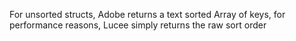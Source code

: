 For unsorted structs, Adobe returns a text sorted Array of keys, for performance reasons, Lucee simply returns the raw sort order